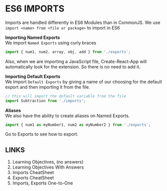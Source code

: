 # ES6 IMPORTS

Imports are handled differently in ES6 Modules than in CommonJS. We use `import <name> from <file or package>` to import in ES6

**Importing Named Exports**\
We import `Named Exports` using curly braces

```js
import { num1, num2, array, obj, add } from './exports';
```

Also, when we are importing a JavaScript file, Create-React-App will automatically look for the extension. So there is no need to add it.

**Importing Default Exports**\
We Import `Default Exports` by giving a name of our choosing for the default export and then importing it from the file.

```js
// this will import the default variable from the file
import Subtraction from './imports';
```

**Aliases**\
We also have the ability to create aliases on Named Exports.

```js
import { num1 as myNumber1, num2 as myNumber2 } from './exports';
```

Go to Exports to see how to export.

## LINKS

1. Learning Objectives, (no answers)
2. Learning Objectives With Answers
3. Imports CheatSheet
4. Exports CheatSheet
5. Imports, Exports One-to-One
